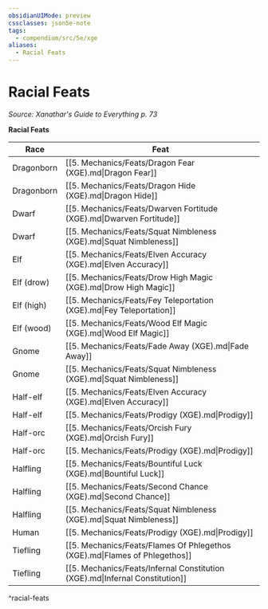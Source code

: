 ```yaml
---
obsidianUIMode: preview
cssclasses: json5e-note
tags:
  - compendium/src/5e/xge
aliases:
  - Racial Feats
---
```

# Racial Feats
*Source: Xanathar's Guide to Everything p. 73* 

**Racial Feats**

| Race | Feat |
|------|------|
| Dragonborn | [[5. Mechanics/Feats/Dragon Fear (XGE).md\|Dragon Fear]] |
| Dragonborn | [[5. Mechanics/Feats/Dragon Hide (XGE).md\|Dragon Hide]] |
| Dwarf | [[5. Mechanics/Feats/Dwarven Fortitude (XGE).md\|Dwarven Fortitude]] |
| Dwarf | [[5. Mechanics/Feats/Squat Nimbleness (XGE).md\|Squat Nimbleness]] |
| Elf | [[5. Mechanics/Feats/Elven Accuracy (XGE).md\|Elven Accuracy]] |
| Elf (drow) | [[5. Mechanics/Feats/Drow High Magic (XGE).md\|Drow High Magic]] |
| Elf (high) | [[5. Mechanics/Feats/Fey Teleportation (XGE).md\|Fey Teleportation]] |
| Elf (wood) | [[5. Mechanics/Feats/Wood Elf Magic (XGE).md\|Wood Elf Magic]] |
| Gnome | [[5. Mechanics/Feats/Fade Away (XGE).md\|Fade Away]] |
| Gnome | [[5. Mechanics/Feats/Squat Nimbleness (XGE).md\|Squat Nimbleness]] |
| Half-elf | [[5. Mechanics/Feats/Elven Accuracy (XGE).md\|Elven Accuracy]] |
| Half-elf | [[5. Mechanics/Feats/Prodigy (XGE).md\|Prodigy]] |
| Half-orc | [[5. Mechanics/Feats/Orcish Fury (XGE).md\|Orcish Fury]] |
| Half-orc | [[5. Mechanics/Feats/Prodigy (XGE).md\|Prodigy]] |
| Halfling | [[5. Mechanics/Feats/Bountiful Luck (XGE).md\|Bountiful Luck]] |
| Halfling | [[5. Mechanics/Feats/Second Chance (XGE).md\|Second Chance]] |
| Halfling | [[5. Mechanics/Feats/Squat Nimbleness (XGE).md\|Squat Nimbleness]] |
| Human | [[5. Mechanics/Feats/Prodigy (XGE).md\|Prodigy]] |
| Tiefling | [[5. Mechanics/Feats/Flames Of Phlegethos (XGE).md\|Flames of Phlegethos]] |
| Tiefling | [[5. Mechanics/Feats/Infernal Constitution (XGE).md\|Infernal Constitution]] |
^racial-feats
